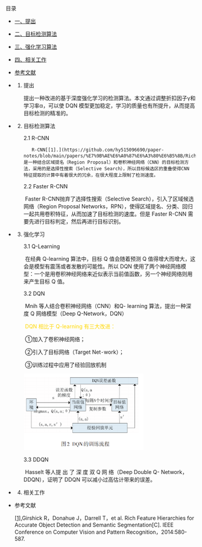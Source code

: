 目录

- [一、提出](#index1)
- [二、目标检测算法](#index2)
- [三、强化学习算法](#index3)
- [四、相关工作](index4)
- [参考文献](#index)

- 1. <span id='index1'>提出</span>

     ​		提出一种改进的基于深度强化学习的检测算法。本文通过调整折扣因子γ和学习率α，可以使 DQN 模型更加稳定，学习的质量也有所提升，从而提高目标检测的精准的。

- 2. <span id='index2'>目标检测算法</span>

     2.1 R-CNN

      		R-CNN[[1].](https://github.com/hy515096690/paper-notes/blob/main/papers/%E7%9B%AE%E6%A0%87%E6%A3%80%E6%B5%8B/Rich%20feature%20hierarchies%20for%20accurate%20object%20detection%20and%20semantic%20segmentation.pdf)是一种结合区域提名（Region Proposal）和卷积神经网络（CNN）的目标检测方法，采用的是选择性搜索（Selective Search），所以目标候选区的重叠使得CNN 特征提取的计算中有着很大的冗余，在很大程度上限制了检测速度。

     2.2 Faster R-CNN

     ​		Faster R-CNN抛弃了选择性搜索（Selective Search），引入了区域候选网络（Region Proposal Networks，RPN），使得区域提名、分类、回归一起共用卷积特征，从而加速了目标检测的速度。但是 Faster R-CNN 需要先进行目标判定，然后再进行目标识别。

- 3. <span id='index3'>强化学习</span>

     3.1 Q-Learning

     ​		在经典 Q-learning 算法中，目标 Q 值会随着预测 Q 值得增大而增大，这会是模型有震荡或者发散的可能性。所以 DQN 使用了两个神经网络模型：一个是用卷积神经网络来近似表示当前值函数，另一个神经网络则用来产生目标 Q 值。

     3.2 DQN

     ​		Mnih 等人结合卷积神经网络（CNN）和Q- learning 算法，提出一种深度 Q 网络模型（Deep Q-Network，DQN）

     ​	<FONT COLOR='GOLD'>DQN 相比于 Q-learning 有三大改进：</FONT>

     ​		①加入了卷积神经网络；

     ​		②引入了目标网络（Target Net⁃work）；

     ​		③训练过程中应用了经验回放机制

     <img src="https://raw.githubusercontent.com/hy515096690/paper-notes/main/img/202211080854203.png?token=AIQ5HXLYDZSSXTUIC42JGVTDNGURQ" alt="image-20221108085451122" style="zoom:60%;" />

     3.3 DDQN

     ​		Hasselt 等人提 出 了 深 度 双 Q 网 络（Deep Double Q- Network，DDQN），证明了 DDQN 可以减小过高估计带来的误差。

     

- 4. <span id='index4'>相关工作</span>

     

- <span id='index'>参考文献</span>

  [[1].](https://github.com/hy515096690/paper-notes/blob/main/papers/%E7%9B%AE%E6%A0%87%E6%A3%80%E6%B5%8B/Rich%20feature%20hierarchies%20for%20accurate%20object%20detection%20and%20semantic%20segmentation.pdf)Girshick R，Donahue J，Darrell T，et al. Rich Feature Hierarchies for Accurate Object Detection and Semantic Segmentation[C]. IEEE Conference on Computer Vision and Pattern Recognition，2014:580-587.





